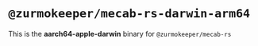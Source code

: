 # `@zurmokeeper/mecab-rs-darwin-arm64`

This is the **aarch64-apple-darwin** binary for `@zurmokeeper/mecab-rs`
